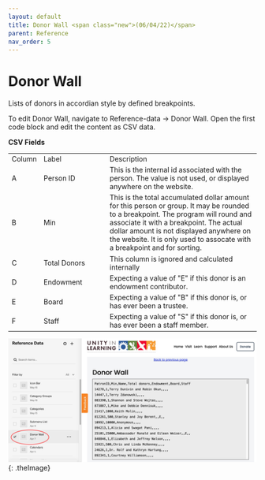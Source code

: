 ```yaml
---
layout: default
title: Donor Wall <span class="new">(06/04/22)</span>
parent: Reference
nav_order: 5
---
```


# Donor Wall

Lists of donors in accordian style by defined breakpoints.

To edit Donor Wall, navigate to Reference-data -> Donor Wall.  Open the first code
block and edit the content as CSV data.

**CSV Fields**

<table class="ws-table-all notranslate">
  <tbody>
    <tr class="tableTop">
    <td style="width:20px">Column</td>
    <td style="width:120px">Label</td>
    <td>Description</td>
    </tr>
    <tr>
    <td>A</td>
    <td>Person ID</td>
    <td>This is the internal id associated with the person.  The value is
    	not used, or displayed anywhere on the website.
     </td>
  </tr>
  <tr>
    <td>B</td>
    <td>Min</td>
    <td>This is the total accumulated dollar amount for this person or
    group.  It may be rounded to a breakpoint.   The program will round
and associate it with a breakpoint.   The actual dollar amount
is not displayed anywhere on the website.  It is only used to assocate
with a breakpoint and for sorting. </td>
  </tr>
  <tr>
    <td>C</td>
    <td>Total Donors</td>
    <td>This column is ignored and calculated internally</ul>
    </td>
  </tr>
  <tr>
    <td>D</td>
    <td>Endowment</td>
    <td>Expecting a value of "E" if this donor is an endowment contributor.</ul>
    </td>
  </tr>
  <tr>
    <td>E</td>
    <td>Board</td>
    <td>Expecting a value of "B" if this donor is, or has ever been a trustee.</ul>
    </td>
  </tr>
  <tr>
    <td>F</td>
    <td>Staff</td>
    <td>Expecting a value of "S" if this donor is, or has ever been a staff member.</ul>
    </td>
  </tr>
  </tbody>
</table>


![Alt Editing Donor Wall](../../assets/images/refdonorwall.jpg "Editing Donor Wall"){: .theImage}